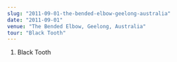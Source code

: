 ```yaml
---
slug: "2011-09-01-the-bended-elbow-geelong-australia"
date: "2011-09-01"
venue: "The Bended Elbow, Geelong, Australia"
tour: "Black Tooth"
---
```



 1. Black Tooth

